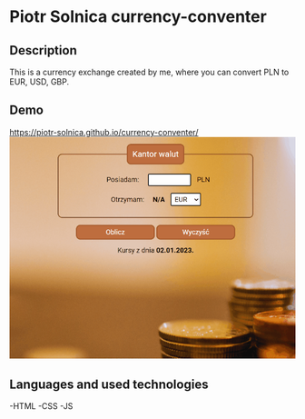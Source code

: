 # Piotr Solnica currency-conventer
## Description
This is a currency exchange created by me, where you can convert PLN to EUR, USD, GBP.
## Demo
https://piotr-solnica.github.io/currency-conventer/
![show how to use](images/conventer-using.gif)
## Languages and used technologies
-HTML
-CSS
-JS 
